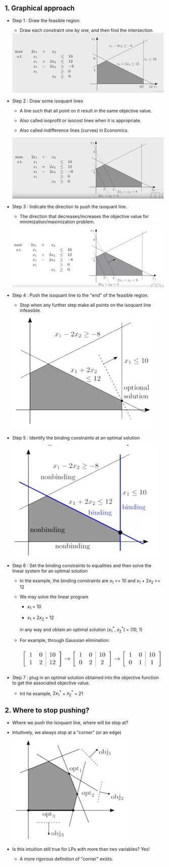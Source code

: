 ## 1. Graphical approach

- Step 1 : Draw the feasible region.

    - Draw each constraint one by one, and then find the intersection.

    <img src="./Img/2_5_Graphical_Approach_1.jpg">

- Step 2 : Draw some isoquant lines

    - A line such that all point on it result in the same objective value.

    - Also called isoprofit or isocost lines when it is appropriate.

    - Also called indifference lines (curves) in Economics.

    <img src="./Img/2_5_Graphical_Approach_2.jpg">

- Step 3 : Indicate the direction to push the isoquant line.

    - The direction that decreases/increases the objective value for minimization/maximization problem.
    
    <img src="./Img/2_5_Graphical_Approach_3.jpg">

- Step 4 : Push the isoquant line to the "end" of the feasible region.

    - Stop when any further step make all points on the isoquant line infeasible.

    <img src="./Img/2_5_Graphical_Approach_4.jpg">

- Step 5 : Identify the binding constraints at an optimal solution


    <img src="./Img/2_5_Graphical_Approach_5.jpg">

- Step 6 : Set the binding constraints to equalities and then solve the linear system for an optimal solution

    - In the example, the binding constraints are $x_1$ <= 10 and $x_1$ + $2x_2$ <= 12

    - We may solve the linear program

        - $x_1$ = 10 

        - $x_1$ + $2x_2$ = 12 

        in any way and obtain an optimal solution ($x_1^*$, $x_2^*$) = (10, 1)

    - For example, through Gaussian elimination:

        <img src="./Img/2_5_Graphical_Approach_6.jpg">

- Step 7 : plug in an optimal solution obtained into the objective function to get the associated objective value.

    - Int he example, $2x_1^*$ + $x_2^*$ = 21

## 2. Where to stop pushing?

- Where we push the isoquant line, where will be stop at?

- Intuitively, we always stop at a "corner" (or an edge)

    <img src="./Img/2_5_Graphical_Approach_7.jpg">

- Is this intuition still true for LPs with more than two variables? Yes!

    - A more rigorous definition of "corner" exists.

    